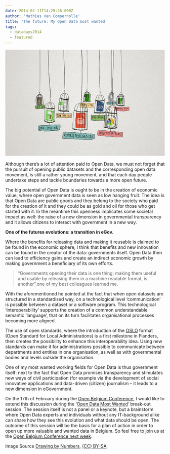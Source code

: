 ```yaml
---
date: 2014-02-11T14:29:26.000Z
author: 'Mathias Van Compernolle'
title: 'The future: My Open Data most wanted'
tags:
  - datadays2014
  - featured
---
```


![Open Data Cages](Encaged-Documents-final20120413-web_0.jpg)

Although there’s a lot of attention paid to Open Data, we must not forget that the pursuit of opening public datasets and the corresponding open data movement, is still a rather young movement, and that each day people undertake steps and tackle boundaries towards a more open future.

The big potential of Open Data is ought to be in the creation of economic value, where open government data is seen as low hanging fruit. The idea is that Open Data are public goods and they belong to the society who paid for the creation of it and they could be as gold and oil for those who get started with it. In the meantime this openness implicates some societal impact as well: the raise of a new dimension in governmental transparency and it allows citizens to interact with government in a new way.

**One of the futures evolutions: a transition in eGov.**

Where the benefits for releasing data and making it reusable is claimed to be found in the economic sphere, I think that benefits and new innovation can be found in the creator of the data: governments itself. Open Data then can lead to efficiency gains and create an indirect economic growth by making government a beneficiary of its own efforts.

> “Governments opening their data is one thing; making them useful and usable by releasing them in a machine readable format, is another”,one of my best colleagues learned me.

With the aforementioned he pointed at the fact that when open datasets are structured in a standardised way, on a technological level ‘communication’ is possible between a dataset or a software program. This technological ‘interoperability’ supports the creation of a common understandable semantic ‘language’, that on its turn facilitates organisational processes becoming more aligned.

The use of open standards, where the introduction of the [OSLO](https://joinup.ec.europa.eu/catalogue/asset_release/oslo-open-standards-local-administrations-flanders-version-10?lang=nl) format (Open Standard for Local Administrations) is a first milestone in Flanders, then creates the possibility to enhance this interoperability idea. Using new standards can make it for administrations possible to communicate between departments and entities in one organisation, as well as with governmental bodies and levels outside the organisation.

One of my most wanted working fields for Open Data is thus government itself: next to the fact that Open Data promises transparency and stimulates new ways of civil participation (for example via the development of social innovative applications and data-driven (citizen) journalism – it leads to a new dimension in eGovernment.

On the 17th of February during the [Open Belgium Conference](http://www.datadays.eu/open-belgium/), I would like to extend this discussion during the ‘[Open Data Most Wanted](http://www.datadays.eu/session/open-data-most-wanted/)‘ break-out session. The session itself is not a panel or a keynote, but a brainstorm where Open Data experts and individuals without any IT-background alike can share how they see this evolution and what data should be open. The outcome of this session will be the basis for a plan of action in order to open up more valuable and wanted data in Belgium. So feel free to join us at the [Open Belgium Conference next week](http://mijnevent.be/nl/event/50971/data-days).

Image Source [Drawing by Numbers](https://drawingbynumbers.org/), [(CC) BY-SA](http://creativecommons.org/licenses/by-sa/3.0/deed.en_US)
